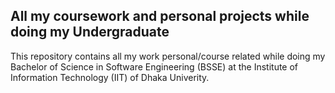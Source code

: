 ## All my coursework and personal projects while doing my Undergraduate
This repository contains all my work personal/course related while doing my Bachelor of Science in Software Engineering (BSSE) at the Institute of Information Technology (IIT) of Dhaka Univerity.
